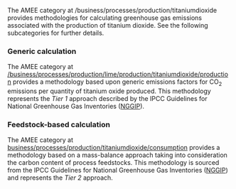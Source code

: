 The AMEE category at /business/processes/production/titaniumdioxide
provides methodologies for calculating greenhouse gas emissions
associated with the production of titanium dioxide. See the following
subcategories for further details.

### Generic calculation

The AMEE category at
[/business/processes/production/lime/production/titaniumdioxide/production](Generic_titanium_dioxide_production)
provides a methodology based upon generic emissions factors for CO<sub>2</sub>
emissions per quantity of titanium oxide produced. This methodology
represents the *Tier 1* approach described by the IPCC Guidelines for
National Greenhouse Gas Inventories
([NGGIP](http://www.ipcc-nggip.iges.or.jp/public/2006gl/vol3.html)).

### Feedstock-based calculation

The AMEE category at
[business/processes/production/titaniumdioxide/consumption](Titanium_dioxide_production_feedstock_methodology)
provides a methodology based on a mass-balance approach taking into
consideration the carbon content of process feedstocks. This methodology
is sourced from the IPCC Guidelines for National Greenhouse Gas
Inventories
([NGGIP](http://www.ipcc-nggip.iges.or.jp/public/2006gl/vol3.html)) and
represents the *Tier 2* approach.
